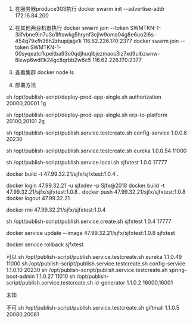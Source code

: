  
 1. 在服务器produce303执行
 docker swarm init --advertise-addr 172.16.84.200

 2. 在其他两台机器执行
docker swarm join --token SWMTKN-1-3iifvbne9ln7u3o1lftswkg5hrynf3ejlw9oma04g8e6uo2l6s-454q79xfh36h2zhupijajje1i 116.62.226.170:2377
docker swarm join --token SWMTKN-1-00syqeatcfkpeitba93o0qdjhuqlbjezmaos3lz7xd9ulbzwnw-8ixwp6wdl1k24gc8qrbb2w6c5 116.62.226.170:2377
 3. 查看集群
 docker node ls 

4. 部署方法

 sh /opt/publish-script/deploy-prod-app-single.sh authorization 20000,20001 1g

sh /opt/publish-script/deploy-prod-app-single.sh erp-to-platform 20100,20101 2g

sh /opt/publish-script/publish.service.testcreate.sh config-service 1.0.0.8 20230


sh /opt/publish-script/publish.service.testcreate.sh eureka 1.0.0.54 11000

sh /opt/publish-script/publish.service.local.sh sjfxtest 1.0.0 17777

docker build -t 47.99.32.21/sjfx/sjfxtest:1.0.4 .

docker login 47.99.32.21 -u sjfxdev -p Sjfx@2018
docker build -t 47.99.32.21/sjfx/sjfxtest:1.0.8 .
docker push 47.99.32.21/sjfx/sjfxtest:1.0.8
docker logout  47.99.32.21

docker rmi 47.99.32.21/sjfx/sjfxtest:1.0.4

sh /opt/publish-script/publish.service.create.sh sjfxtest 1.0.4 17777

docker service update --image 47.99.32.21/sjfx/sjfxtest:1.0.8 sjfxtest

docker service rollback sjfxtest

可以
sh /opt/publish-script/publish.service.testcreate.sh eureka 1.1.0.49 11000
sh /opt/publish-script/publish.service.testcreate.sh config-service 1.1.0.10 20230
sh /opt/publish-script/publish.service.testcreate.sh spring-boot-admin 1.1.0.27 11010
sh /opt/publish-script/publish.service.testcreate.sh id-generator 1.1.0.2 16000,16001

未知




不可
sh /opt/publish-script/publish.service.testcreate.sh giftmall 1.1.0.5 20080,20081


